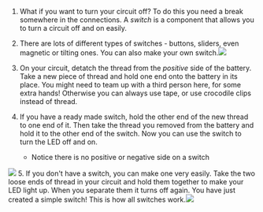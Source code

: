 1. What if you want to turn your circuit off? To do this you need a break somewhere in the connections. A _switch_ is a component that allows you to turn a circuit off and on easily.

2. There are lots of different types of switches - buttons, sliders, even magnetic or tilting ones. You can also make your own switch.![](/assets/switches_100_384_650.png)

3. On your circuit, detatch the thread from the _positive_ side of the battery. Take a new piece of thread and hold one end onto the battery in its place. You might need to team up with a third person here, for some extra hands! Otherwise you can always use tape, or use crocodile clips instead of thread.

4. If you have a ready made switch, hold the other end of the new thread to one end of it. Then take the thread you removed from the battery and hold it to the other end of the switch. Now you can use the switch to turn the LED off and on.
    * Notice there is no positive or negative side on a switch

 ![](/assets/switch_on_170_249_650.png)
5.  If you don't have a switch, you can make one very easily. Take the two loose ends of thread in your circuit and hold them together to make your LED light up. When you separate them it turns off again. You have just created a simple switch! This is how all switches work.![](/assets/switch_diy_on_off_170_650.png)
